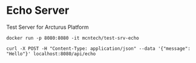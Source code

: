 # Echo Server
Test Server for Arcturus Platform

```
docker run -p 8080:8080 -it mcntech/test-srv-echo
```

```
curl -X POST -H "Content-Type: application/json" --data '{"message": "Hello"}' localhost:8080/api/echo
```